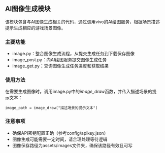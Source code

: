 ## AI图像生成模块

该模块包含与AI图像生成相关的代码，通过调用vivo的AI绘图服务，根据场景描述提示生成相应的游戏场景图像。

### 主要功能

* image.py：整合图像生成流程，从提交生成任务到下载保存图像
* image\_post.py：向AI绘图服务提交图像生成任务
* image\_get.py：查询图像生成任务进度和获取结果

### 使用方法

在需要生成图像时，调用image.py中的*image\_draw*函数，并传入描述场景的提示文本：

```
image_path = image_draw("描述场景的提示文本")
```

### 注意事项

* 确保API密钥配置正确（参考config/apikey.json）
* 图像生成可能需要一定时间，请合理处理等待逻辑
* 图像保存路径为assets/images文件夹，确保该路径有效且可写
